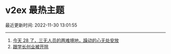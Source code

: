 # v2ex 最热主题

最近更新时间: 2022-11-30 13:01:55

--- 
1. [今天 28 了，三无人员的两难境地，躁动的心无处安放](https://www.v2ex.com/t/898993) 
2. [跟学长创业被开除](https://www.v2ex.com/t/899021) 
